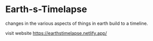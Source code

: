 # Earth-s-Timelapse
changes in the various aspects of things in earth build to a timeline.


visit website 
https://earthstimelapse.netlify.app/
